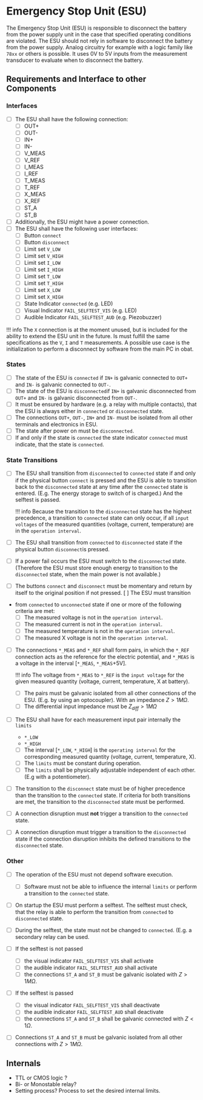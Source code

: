 # Emergency Stop Unit (ESU)

The Emergency Stop Unit (ESU) is responsible to disconnect the battery from the
power supply unit in the case that specified operating conditions are violated.
The ESU should not rely in software to disconnect the battery from the power
supply. Analog circuitry for example with a logic family like `78xx` or others
is possible.
It uses 0V to 5V inputs from the measurement transducer to evaluate when to
disconnect the battery.

## Requirements and Interface to other Components

### Interfaces

- [ ] The ESU shall have the following connection:
    - [ ] OUT+
    - [ ] OUT-
    - [ ] IN+
    - [ ] IN-
    - [ ] V_MEAS
    - [ ] V_REF
    - [ ] I_MEAS
    - [ ] I_REF
    - [ ] T_MEAS
    - [ ] T_REF
    - [ ] X_MEAS
    - [ ] X_REF
    - [ ] ST_A
    - [ ] ST_B
- [ ] Additionally, the ESU might have a power connection.
- [ ] The ESU shall have the following user interfaces:
    - [ ] Button `connect`
    - [ ] Button `disconnect`
    - [ ] Limit set `V_LOW`
    - [ ] Limit set `V_HIGH`
    - [ ] Limit set `I_LOW`
    - [ ] Limit set `I_HIGH`
    - [ ] Limit set `T_LOW`
    - [ ] Limit set `T_HIGH`
    - [ ] Limit set `X_LOW`
    - [ ] Limit set `X_HIGH`
    - [ ] State Indicator `connected` (e.g. LED)
    - [ ] Visual Indicator `FAIL_SELFTEST_VIS` (e.g. LED)
    - [ ] Audible Indicator `FAIL_SELFTEST_AUD` (e.g. Piezobuzzer)

!!! info
    The `X` connection is at the moment unused, but is included for the ability
    to extend the ESU unit in the future. Is must fulfill the same
    specifications as the `V`, `I` and `T` measurements.
    A possible use case is the initialization to perform a disconnect by
    software from the main PC in obat.

### States

- [ ] The state of the ESU is `connected` if `IN+` is galvanic connected
    to `OUT+` and `IN-` is galvanic connected to `OUT-`.
- [ ] The state of the ESU is `disconnected`if `IN+` is galvanic
    disconnected from `OUT+` and `IN-` is galvanic disconnected from `OUT-`.
- [ ] It must be ensured by hardware (e.g. a relay with multiple contacts),
    that the ESU is always either in `connected` or `disconnected` state.
- [ ] The connections `OUT+`, `OUT-`, `IN+` and `IN-` must be isolated from all
    other terminals and electronics in ESU.
- [ ] The state after power on must be `disconnected`.
- [ ] If and only if the state is `connected` the state indicator `connected`
    must indicate, that the state is `connected`.

### State Transitions

- [ ] The ESU shall transition from `disconnected` to `connected` state if and
    only if the physical button `connect` is pressed and the ESU is able to
    transition back to the `disconnected` state at any time after the
    `connected` state is entered. (E.g. The energy storage to switch of is
    charged.) And the selftest is passed.

    !!! info
        Because the transition to the `disconnected` state has the highest
        precedence, a transition to `connected` state can only occur, if all
        `input voltages` of the measured quantities (voltage, current,
        temperature) are in the `operation interval`.

- [ ] The ESU shall transition from `connected` to `disconnected` state if the
    physical button `disconnect`is pressed.
- [ ] If a power fail occurs the ESU must switch to the `disconnected` state.
    (Therefore the ESU must store enough energy to transition to the
    `disconnected` state, when the main power is not available.)
- [ ] The buttons `connect` and `disconnect` must be momentary and return by
    itself to the original position if not pressed.  [ ] The ESU must transition
- from `connected` to `unconnected` state if one or
    more of the following criteria are met:
    - [ ] The measured voltage is not in the `operation interval`.
    - [ ] The measured current is not in the `operation interval`.
    - [ ] The measured temperature is not in the `operation interval`.
    - [ ] The measured X voltage is not in the `operation interval`.

- [ ] The connections `*_MEAS` and `*_REF` shall form pairs, in which the
    `*_REF` connection acts as the reference for the electric potential, and
    `*_MEAS` is a voltage in the interval  [`*_MEAS`, `*_MEAS`+5V].

    !!! info
        The voltage from `*_MEAS` to `*_REF` is the `input voltage` for the
        given measured quantity (voltage, current, temperature, X at battery).

    - [ ] The pairs must be galvanic isolated from all other connections of the
        ESU. (E.g. by using an optocoupler). With an impedance $Z > 1M \Omega$.
    - [ ] The differential input impedance must be $Z_{diff} > 1M \Omega$
- [ ] The ESU shall have for each measurement input pair internally the `limits`
    -  `*_LOW`
    -  `*_HIGH`
    - [ ] The interval [`*_LOW`, `*_HIGH`] is the `operating
        interval` for the corresponding measured quantity (voltage, current,
        temperature, X).
    - [ ] The `limits` must be constant during operation.
    - [ ] The `limits` shall be physically adjustable independent of each other.
        (E.g with a potentiometer).
- [ ] The transition to the `disconnect` state must be of higher precedence than the
    transition to the `connected` state. If criteria for both transitions are
    met, the transition to the `disconnected` state must be performed.
- [ ] A connection disruption must **not** trigger a transition to the `connected`
    state.
- [ ] A connection disruption must trigger a transition to the `disconnected`
    state if the connection disruption inhibits the defined transitions to the
    `disconnected` state.

### Other

- [ ] The operation of the ESU must not depend software execution.
    - [ ] Software must not be able to influence the internal `limits` or
        perform a transition to the `connected` state.
- [ ] On startup the ESU must perform a selftest. The selftest must check, that
    the relay is able to perform the transition from `connected` to
    `disconnected` state.
- [ ] During the selftest, the state must not be changed to `connected`. (E.g. a
    secondary relay can be used.
- [ ] If the selftest is not passed
    - [ ] the visual indicator `FAIL_SELFTEST_VIS` shall activate
    - [ ] the audible indicator `FAIL_SELFTEST_AUD` shall activate
    - [ ] the connections `ST_A` and `ST_B` must be galvanic isolated with
        $Z > 1M \Omega$.
- [ ] If the selftest is passed
    - [ ] the visual indicator `FAIL_SELFTEST_VIS` shall deactivate
    - [ ] the audible indicator `FAIL_SELFTEST_AUD` shall deactivate
    - [ ] the connections `ST_A` and `ST_B` shall be galvanic connected with
        $Z < 1 \Omega$.
- [ ] Connections `ST_A` and `ST_B` must be galvanic isolated from all other
    connections with $Z > 1M \Omega$.


## Internals

- TTL or CMOS logic ?
- Bi- or Monostable relay?
- Setting process? Process to set the desired internal limits.
